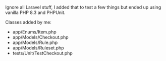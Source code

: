 Ignore all Laravel stuff, I added that to test a few things but ended up using vanilla PHP 8.3 and PHPUnit.

Classes added by me: 

- app/Enums/Item.php
- app/Models/Checkout.php
- app/Models/Rule.php
- app/Models/Ruleset.php
- tests/Unit/TestCheckout.php
